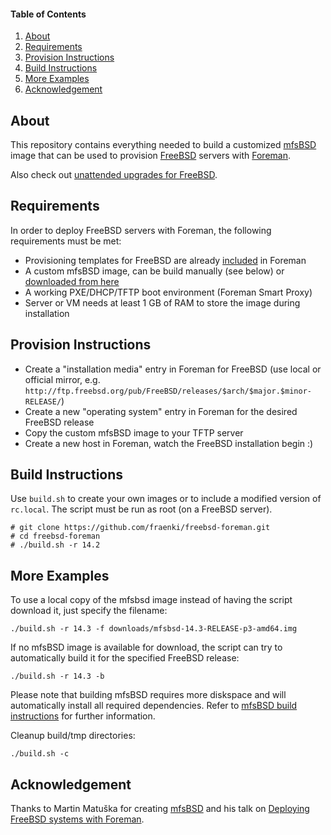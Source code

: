 #### Table of Contents

1. [About](#about)
1. [Requirements](#requirements)
1. [Provision Instructions](#provision-instructions)
1. [Build Instructions](#build-instructions)
1. [More Examples](#more-examples)
1. [Acknowledgement](#acknowledgement)

## About

This repository contains everything needed to build a customized [mfsBSD](https://mfsbsd.vx.sk/) image that can be used to provision [FreeBSD](https://www.freebsd.org/) servers with [Foreman](https://theforeman.org/).

Also check out [unattended upgrades for FreeBSD](https://github.com/fraenki/f-upgrade).

## Requirements

In order to deploy FreeBSD servers with Foreman, the following requirements must be met:

* Provisioning templates for FreeBSD are already [included](https://github.com/theforeman/foreman/blob/develop/app/views/unattended/provisioning_templates/provision/freebsd_(mfsbsd)_provision.erb) in Foreman
* A custom mfsBSD image, can be build manually (see below) or [downloaded from here](https://github.com/fraenki/freebsd-foreman/releases)
* A working PXE/DHCP/TFTP boot environment (Foreman Smart Proxy)
* Server or VM needs at least 1 GB of RAM to store the image during installation

## Provision Instructions

* Create a "installation media" entry in Foreman for FreeBSD (use local or official mirror, e.g. `http://ftp.freebsd.org/pub/FreeBSD/releases/$arch/$major.$minor-RELEASE/`)
* Create a new "operating system" entry in Foreman for the desired FreeBSD release
* Copy the custom mfsBSD image to your TFTP server
* Create a new host in Foreman, watch the FreeBSD installation begin :)

## Build Instructions

Use `build.sh` to create your own images or to include a modified version of `rc.local`. The script must be run as root (on a FreeBSD server).

```
# git clone https://github.com/fraenki/freebsd-foreman.git
# cd freebsd-foreman
# ./build.sh -r 14.2
```

## More Examples

To use a local copy of the mfsbsd image instead of having the script download it, just specify the filename:

```
./build.sh -r 14.3 -f downloads/mfsbsd-14.3-RELEASE-p3-amd64.img
```

If no mfsBSD image is available for download, the script can try to automatically build it for the specified FreeBSD release:

```
./build.sh -r 14.3 -b
```

Please note that building mfsBSD requires more diskspace and will automatically install all required dependencies. Refer to [mfsBSD build instructions](https://github.com/mmatuska/mfsbsd/blob/master/BUILD.md) for further information.

Cleanup build/tmp directories:

```
./build.sh -c
```

## Acknowledgement

Thanks to Martin Matuška for creating [mfsBSD](https://mfsbsd.vx.sk/) and his talk on [Deploying FreeBSD systems with Foreman](https://blog.vx.sk/archives/60).
